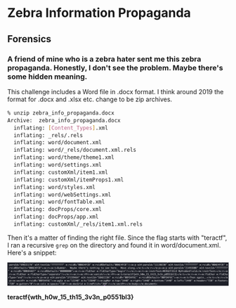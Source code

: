 # Zebra Information Propaganda

## Forensics

### A friend of mine who is a zebra hater sent me this zebra propaganda.  Honestly, I don't see the problem.  Maybe there's some hidden meaning.

This challenge includes a Word file in .docx format.  I think around 2019 the format for .docx and .xlsx etc. change to be zip archives.

```sh
% unzip zebra_info_propaganda.docx
Archive:  zebra_info_propaganda.docx
  inflating: [Content_Types].xml
  inflating: _rels/.rels
  inflating: word/document.xml
  inflating: word/_rels/document.xml.rels
  inflating: word/theme/theme1.xml
  inflating: word/settings.xml
  inflating: customXml/item1.xml
  inflating: customXml/itemProps1.xml
  inflating: word/styles.xml
  inflating: word/webSettings.xml
  inflating: word/fontTable.xml
  inflating: docProps/core.xml
  inflating: docProps/app.xml
  inflating: customXml/_rels/item1.xml.rels
```

Then it's a matter of finding the right file.  Since the flag starts with "teractf", I ran a recursive `grep` on the directory and found it in word/document.xml.  
Here's a snippet:

![xml](./xml.png)

**teractf{wth_h0w_15_th15_3v3n_p0551bl3}**
